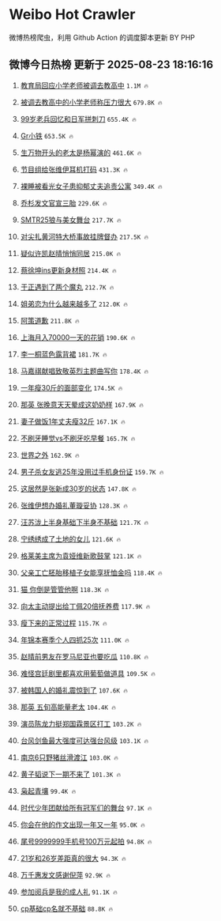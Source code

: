 # Weibo Hot Crawler 



微博热榜爬虫，利用 Github Action 的调度脚本更新 BY PHP 


## 微博今日热榜 更新于 2025-08-23 18:16:16 
1. [教育局回应小学老师被调去教高中](https://s.weibo.com/weibo?q=%23%E6%95%99%E8%82%B2%E5%B1%80%E5%9B%9E%E5%BA%94%E5%B0%8F%E5%AD%A6%E8%80%81%E5%B8%88%E8%A2%AB%E8%B0%83%E5%8E%BB%E6%95%99%E9%AB%98%E4%B8%AD%23&t=31&band_rank=1&Refer=top) `1.1M 🔥` 

1. [被调去教高中的小学老师称压力很大](https://s.weibo.com/weibo?q=%23%E8%A2%AB%E8%B0%83%E5%8E%BB%E6%95%99%E9%AB%98%E4%B8%AD%E7%9A%84%E5%B0%8F%E5%AD%A6%E8%80%81%E5%B8%88%E7%A7%B0%E5%8E%8B%E5%8A%9B%E5%BE%88%E5%A4%A7%23&t=31&band_rank=2&Refer=top) `679.8K 🔥` 

1. [99岁老兵回忆和日军拼刺刀](https://s.weibo.com/weibo?q=%2399%E5%B2%81%E8%80%81%E5%85%B5%E5%9B%9E%E5%BF%86%E5%92%8C%E6%97%A5%E5%86%9B%E6%8B%BC%E5%88%BA%E5%88%80%23&t=31&band_rank=3&Refer=top) `655.4K 🔥` 

1. [Gr小铁](https://s.weibo.com/weibo?q=Gr%E5%B0%8F%E9%93%81&t=31&band_rank=4&Refer=top) `653.5K 🔥` 

1. [生万物开头的老太是杨幂演的](https://s.weibo.com/weibo?q=%E7%94%9F%E4%B8%87%E7%89%A9%E5%BC%80%E5%A4%B4%E7%9A%84%E8%80%81%E5%A4%AA%E6%98%AF%E6%9D%A8%E5%B9%82%E6%BC%94%E7%9A%84&t=31&band_rank=5&Refer=top) `461.6K 🔥` 

1. [节目组给张维伊耳机打码](https://s.weibo.com/weibo?q=%23%E8%8A%82%E7%9B%AE%E7%BB%84%E7%BB%99%E5%BC%A0%E7%BB%B4%E4%BC%8A%E8%80%B3%E6%9C%BA%E6%89%93%E7%A0%81%23&t=31&band_rank=6&Refer=top) `431.3K 🔥` 

1. [裸睡被看光女子患抑郁丈夫追责公寓](https://s.weibo.com/weibo?q=%23%E8%A3%B8%E7%9D%A1%E8%A2%AB%E7%9C%8B%E5%85%89%E5%A5%B3%E5%AD%90%E6%82%A3%E6%8A%91%E9%83%81%E4%B8%88%E5%A4%AB%E8%BF%BD%E8%B4%A3%E5%85%AC%E5%AF%93%23&t=31&band_rank=7&Refer=top) `349.4K 🔥` 

1. [乔杉发文官宣三胎](https://s.weibo.com/weibo?q=%23%E4%B9%94%E6%9D%89%E5%8F%91%E6%96%87%E5%AE%98%E5%AE%A3%E4%B8%89%E8%83%8E%23&t=31&band_rank=8&Refer=top) `229.6K 🔥` 

1. [SMTR25狼与美女舞台](https://s.weibo.com/weibo?q=%23SMTR25%E7%8B%BC%E4%B8%8E%E7%BE%8E%E5%A5%B3%E8%88%9E%E5%8F%B0%23&t=31&band_rank=9&Refer=top) `217.7K 🔥` 

1. [对尖扎黄河特大桥事故挂牌督办](https://s.weibo.com/weibo?q=%23%E5%AF%B9%E5%B0%96%E6%89%8E%E9%BB%84%E6%B2%B3%E7%89%B9%E5%A4%A7%E6%A1%A5%E4%BA%8B%E6%95%85%E6%8C%82%E7%89%8C%E7%9D%A3%E5%8A%9E%23&t=31&band_rank=10&Refer=top) `217.5K 🔥` 

1. [疑似许凯赵晴悄悄同居](https://s.weibo.com/weibo?q=%23%E7%96%91%E4%BC%BC%E8%AE%B8%E5%87%AF%E8%B5%B5%E6%99%B4%E6%82%84%E6%82%84%E5%90%8C%E5%B1%85%23&t=31&band_rank=11&Refer=top) `215.0K 🔥` 

1. [蔡徐坤ins更新身材照](https://s.weibo.com/weibo?q=%E8%94%A1%E5%BE%90%E5%9D%A4ins%E6%9B%B4%E6%96%B0%E8%BA%AB%E6%9D%90%E7%85%A7&t=31&band_rank=12&Refer=top) `214.4K 🔥` 

1. [于正遇到了两个魔丸](https://s.weibo.com/weibo?q=%23%E4%BA%8E%E6%AD%A3%E9%81%87%E5%88%B0%E4%BA%86%E4%B8%A4%E4%B8%AA%E9%AD%94%E4%B8%B8%23&t=31&band_rank=13&Refer=top) `212.7K 🔥` 

1. [姐弟恋为什么越来越多了](https://s.weibo.com/weibo?q=%23%E5%A7%90%E5%BC%9F%E6%81%8B%E4%B8%BA%E4%BB%80%E4%B9%88%E8%B6%8A%E6%9D%A5%E8%B6%8A%E5%A4%9A%E4%BA%86%23&t=31&band_rank=14&Refer=top) `212.0K 🔥` 

1. [阿策道歉](https://s.weibo.com/weibo?q=%E9%98%BF%E7%AD%96%E9%81%93%E6%AD%89&t=31&band_rank=15&Refer=top) `211.8K 🔥` 

1. [上海月入70000一天的花销](https://s.weibo.com/weibo?q=%E4%B8%8A%E6%B5%B7%E6%9C%88%E5%85%A570000%E4%B8%80%E5%A4%A9%E7%9A%84%E8%8A%B1%E9%94%80&t=31&band_rank=16&Refer=top) `190.6K 🔥` 

1. [李一桐蓝色露背裙](https://s.weibo.com/weibo?q=%23%E6%9D%8E%E4%B8%80%E6%A1%90%E8%93%9D%E8%89%B2%E9%9C%B2%E8%83%8C%E8%A3%99%23&t=31&band_rank=17&Refer=top) `181.7K 🔥` 

1. [马嘉祺献唱致敬英烈主题曲写你](https://s.weibo.com/weibo?q=%23%E9%A9%AC%E5%98%89%E7%A5%BA%E7%8C%AE%E5%94%B1%E8%87%B4%E6%95%AC%E8%8B%B1%E7%83%88%E4%B8%BB%E9%A2%98%E6%9B%B2%E5%86%99%E4%BD%A0%23&t=31&band_rank=18&Refer=top) `178.4K 🔥` 

1. [一年瘦30斤的面部变化](https://s.weibo.com/weibo?q=%E4%B8%80%E5%B9%B4%E7%98%A630%E6%96%A4%E7%9A%84%E9%9D%A2%E9%83%A8%E5%8F%98%E5%8C%96&t=31&band_rank=19&Refer=top) `174.5K 🔥` 

1. [那英 张晚意天天晕成这奶奶样](https://s.weibo.com/weibo?q=%E9%82%A3%E8%8B%B1%20%E5%BC%A0%E6%99%9A%E6%84%8F%E5%A4%A9%E5%A4%A9%E6%99%95%E6%88%90%E8%BF%99%E5%A5%B6%E5%A5%B6%E6%A0%B7&t=31&band_rank=20&Refer=top) `167.9K 🔥` 

1. [妻子做饭1年丈夫瘦32斤](https://s.weibo.com/weibo?q=%23%E5%A6%BB%E5%AD%90%E5%81%9A%E9%A5%AD1%E5%B9%B4%E4%B8%88%E5%A4%AB%E7%98%A632%E6%96%A4%23&t=31&band_rank=21&Refer=top) `167.1K 🔥` 

1. [不刷牙睡觉vs不刷牙吃早餐](https://s.weibo.com/weibo?q=%23%E4%B8%8D%E5%88%B7%E7%89%99%E7%9D%A1%E8%A7%89vs%E4%B8%8D%E5%88%B7%E7%89%99%E5%90%83%E6%97%A9%E9%A4%90%23&t=31&band_rank=22&Refer=top) `165.7K 🔥` 

1. [世界之外](https://s.weibo.com/weibo?q=%E4%B8%96%E7%95%8C%E4%B9%8B%E5%A4%96&t=31&band_rank=23&Refer=top) `162.9K 🔥` 

1. [男子杀女友逃25年没用过手机身份证](https://s.weibo.com/weibo?q=%23%E7%94%B7%E5%AD%90%E6%9D%80%E5%A5%B3%E5%8F%8B%E9%80%8325%E5%B9%B4%E6%B2%A1%E7%94%A8%E8%BF%87%E6%89%8B%E6%9C%BA%E8%BA%AB%E4%BB%BD%E8%AF%81%23&t=31&band_rank=24&Refer=top) `159.7K 🔥` 

1. [这居然是张新成30岁的状态](https://s.weibo.com/weibo?q=%E8%BF%99%E5%B1%85%E7%84%B6%E6%98%AF%E5%BC%A0%E6%96%B0%E6%88%9030%E5%B2%81%E7%9A%84%E7%8A%B6%E6%80%81&t=31&band_rank=25&Refer=top) `147.8K 🔥` 

1. [张维伊想办婚礼董璇妥协](https://s.weibo.com/weibo?q=%23%E5%BC%A0%E7%BB%B4%E4%BC%8A%E6%83%B3%E5%8A%9E%E5%A9%9A%E7%A4%BC%E8%91%A3%E7%92%87%E5%A6%A5%E5%8D%8F%23&t=31&band_rank=26&Refer=top) `128.3K 🔥` 

1. [汪苏泷上半身基础下半身不基础](https://s.weibo.com/weibo?q=%E6%B1%AA%E8%8B%8F%E6%B3%B7%E4%B8%8A%E5%8D%8A%E8%BA%AB%E5%9F%BA%E7%A1%80%E4%B8%8B%E5%8D%8A%E8%BA%AB%E4%B8%8D%E5%9F%BA%E7%A1%80&t=31&band_rank=27&Refer=top) `121.7K 🔥` 

1. [宁绣绣成了土地的女儿](https://s.weibo.com/weibo?q=%23%E5%AE%81%E7%BB%A3%E7%BB%A3%E6%88%90%E4%BA%86%E5%9C%9F%E5%9C%B0%E7%9A%84%E5%A5%B3%E5%84%BF%23&t=31&band_rank=28&Refer=top) `121.6K 🔥` 

1. [格莱美主席为袁娅维新歌鼓掌](https://s.weibo.com/weibo?q=%E6%A0%BC%E8%8E%B1%E7%BE%8E%E4%B8%BB%E5%B8%AD%E4%B8%BA%E8%A2%81%E5%A8%85%E7%BB%B4%E6%96%B0%E6%AD%8C%E9%BC%93%E6%8E%8C&t=31&band_rank=29&Refer=top) `121.1K 🔥` 

1. [父亲工亡胚胎移植子女能享抚恤金吗](https://s.weibo.com/weibo?q=%23%E7%88%B6%E4%BA%B2%E5%B7%A5%E4%BA%A1%E8%83%9A%E8%83%8E%E7%A7%BB%E6%A4%8D%E5%AD%90%E5%A5%B3%E8%83%BD%E4%BA%AB%E6%8A%9A%E6%81%A4%E9%87%91%E5%90%97%23&t=31&band_rank=30&Refer=top) `118.4K 🔥` 

1. [猫 你倒是管管他啊](https://s.weibo.com/weibo?q=%E7%8C%AB%20%E4%BD%A0%E5%80%92%E6%98%AF%E7%AE%A1%E7%AE%A1%E4%BB%96%E5%95%8A&t=31&band_rank=31&Refer=top) `118.3K 🔥` 

1. [向太主动提出给丁佩20倍抚养费](https://s.weibo.com/weibo?q=%23%E5%90%91%E5%A4%AA%E4%B8%BB%E5%8A%A8%E6%8F%90%E5%87%BA%E7%BB%99%E4%B8%81%E4%BD%A920%E5%80%8D%E6%8A%9A%E5%85%BB%E8%B4%B9%23&t=31&band_rank=32&Refer=top) `117.9K 🔥` 

1. [瘦下来的正常过程](https://s.weibo.com/weibo?q=%E7%98%A6%E4%B8%8B%E6%9D%A5%E7%9A%84%E6%AD%A3%E5%B8%B8%E8%BF%87%E7%A8%8B&t=31&band_rank=33&Refer=top) `115.7K 🔥` 

1. [年锦本赛季个人四抓25次](https://s.weibo.com/weibo?q=%E5%B9%B4%E9%94%A6%E6%9C%AC%E8%B5%9B%E5%AD%A3%E4%B8%AA%E4%BA%BA%E5%9B%9B%E6%8A%9325%E6%AC%A1&t=31&band_rank=34&Refer=top) `111.0K 🔥` 

1. [赵晴前男友在罗马尼亚也要吃瓜](https://s.weibo.com/weibo?q=%23%E8%B5%B5%E6%99%B4%E5%89%8D%E7%94%B7%E5%8F%8B%E5%9C%A8%E7%BD%97%E9%A9%AC%E5%B0%BC%E4%BA%9A%E4%B9%9F%E8%A6%81%E5%90%83%E7%93%9C%23&t=31&band_rank=35&Refer=top) `110.8K 🔥` 

1. [难怪宫廷剧里都喜欢用葡萄做道具](https://s.weibo.com/weibo?q=%23%E9%9A%BE%E6%80%AA%E5%AE%AB%E5%BB%B7%E5%89%A7%E9%87%8C%E9%83%BD%E5%96%9C%E6%AC%A2%E7%94%A8%E8%91%A1%E8%90%84%E5%81%9A%E9%81%93%E5%85%B7%23&t=31&band_rank=36&Refer=top) `109.5K 🔥` 

1. [被韩国人的婚礼震惊到了](https://s.weibo.com/weibo?q=%E8%A2%AB%E9%9F%A9%E5%9B%BD%E4%BA%BA%E7%9A%84%E5%A9%9A%E7%A4%BC%E9%9C%87%E6%83%8A%E5%88%B0%E4%BA%86&t=31&band_rank=37&Refer=top) `107.6K 🔥` 

1. [那英 五旬高能量老太](https://s.weibo.com/weibo?q=%E9%82%A3%E8%8B%B1%20%E4%BA%94%E6%97%AC%E9%AB%98%E8%83%BD%E9%87%8F%E8%80%81%E5%A4%AA&t=31&band_rank=38&Refer=top) `104.4K 🔥` 

1. [演员陈龙力挺郑国霖景区打工](https://s.weibo.com/weibo?q=%23%E6%BC%94%E5%91%98%E9%99%88%E9%BE%99%E5%8A%9B%E6%8C%BA%E9%83%91%E5%9B%BD%E9%9C%96%E6%99%AF%E5%8C%BA%E6%89%93%E5%B7%A5%23&t=31&band_rank=39&Refer=top) `103.2K 🔥` 

1. [台风剑鱼最大强度可达强台风级](https://s.weibo.com/weibo?q=%23%E5%8F%B0%E9%A3%8E%E5%89%91%E9%B1%BC%E6%9C%80%E5%A4%A7%E5%BC%BA%E5%BA%A6%E5%8F%AF%E8%BE%BE%E5%BC%BA%E5%8F%B0%E9%A3%8E%E7%BA%A7%23&t=31&band_rank=40&Refer=top) `103.1K 🔥` 

1. [南京6只野猪丝滑渡江](https://s.weibo.com/weibo?q=%23%E5%8D%97%E4%BA%AC6%E5%8F%AA%E9%87%8E%E7%8C%AA%E4%B8%9D%E6%BB%91%E6%B8%A1%E6%B1%9F%23&t=31&band_rank=41&Refer=top) `103.0K 🔥` 

1. [黄子韬说下一期不来了](https://s.weibo.com/weibo?q=%E9%BB%84%E5%AD%90%E9%9F%AC%E8%AF%B4%E4%B8%8B%E4%B8%80%E6%9C%9F%E4%B8%8D%E6%9D%A5%E4%BA%86&t=31&band_rank=42&Refer=top) `101.3K 🔥` 

1. [枭起青壤](https://s.weibo.com/weibo?q=%E6%9E%AD%E8%B5%B7%E9%9D%92%E5%A3%A4&t=31&band_rank=43&Refer=top) `99.4K 🔥` 

1. [时代少年团献给所有冠军们的舞台](https://s.weibo.com/weibo?q=%23%E6%97%B6%E4%BB%A3%E5%B0%91%E5%B9%B4%E5%9B%A2%E7%8C%AE%E7%BB%99%E6%89%80%E6%9C%89%E5%86%A0%E5%86%9B%E4%BB%AC%E7%9A%84%E8%88%9E%E5%8F%B0%23&t=31&band_rank=44&Refer=top) `97.1K 🔥` 

1. [你会在他的作文出现一年又一年](https://s.weibo.com/weibo?q=%E4%BD%A0%E4%BC%9A%E5%9C%A8%E4%BB%96%E7%9A%84%E4%BD%9C%E6%96%87%E5%87%BA%E7%8E%B0%E4%B8%80%E5%B9%B4%E5%8F%88%E4%B8%80%E5%B9%B4&t=31&band_rank=45&Refer=top) `95.0K 🔥` 

1. [尾号9999999手机号100万元起拍](https://s.weibo.com/weibo?q=%23%E5%B0%BE%E5%8F%B79999999%E6%89%8B%E6%9C%BA%E5%8F%B7100%E4%B8%87%E5%85%83%E8%B5%B7%E6%8B%8D%23&t=31&band_rank=46&Refer=top) `94.8K 🔥` 

1. [21岁和26岁差距真的很大](https://s.weibo.com/weibo?q=21%E5%B2%81%E5%92%8C26%E5%B2%81%E5%B7%AE%E8%B7%9D%E7%9C%9F%E7%9A%84%E5%BE%88%E5%A4%A7&t=31&band_rank=47&Refer=top) `94.3K 🔥` 

1. [万千惠发文感谢倪萍](https://s.weibo.com/weibo?q=%E4%B8%87%E5%8D%83%E6%83%A0%E5%8F%91%E6%96%87%E6%84%9F%E8%B0%A2%E5%80%AA%E8%90%8D&t=31&band_rank=48&Refer=top) `92.9K 🔥` 

1. [参加阅兵是我的成人礼](https://s.weibo.com/weibo?q=%23%E5%8F%82%E5%8A%A0%E9%98%85%E5%85%B5%E6%98%AF%E6%88%91%E7%9A%84%E6%88%90%E4%BA%BA%E7%A4%BC%23&t=31&band_rank=49&Refer=top) `91.1K 🔥` 

1. [cp基础cp名就不基础](https://s.weibo.com/weibo?q=cp%E5%9F%BA%E7%A1%80cp%E5%90%8D%E5%B0%B1%E4%B8%8D%E5%9F%BA%E7%A1%80&t=31&band_rank=50&Refer=top) `88.8K 🔥` 

